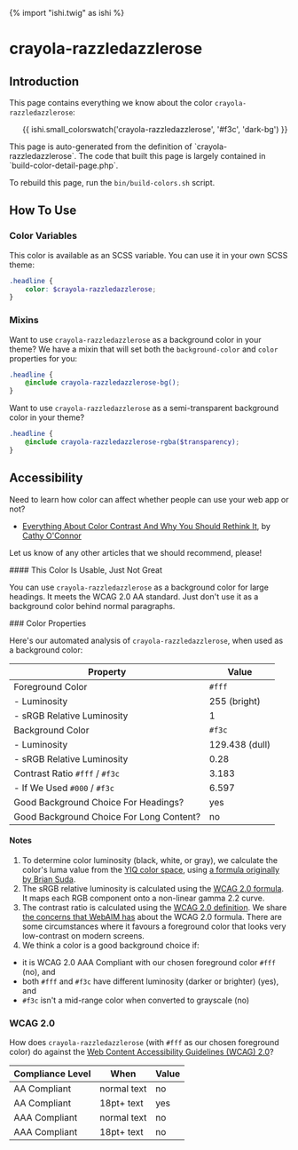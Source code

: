 {% import "ishi.twig" as ishi %}
# crayola-razzledazzlerose

## Introduction

This page contains everything we know about the color `crayola-razzledazzlerose`:

<div class="grid">
    <div class="cell">
        <div class="swatch">
            <ul>
                {{ ishi.small_colorswatch('crayola-razzledazzlerose', '#f3c', 'dark-bg') }}
            </ul>
        </div>
    </div>
</div>

<div class="callout callout--info" markdown="1">
This page is auto-generated from the definition of `crayola-razzledazzlerose`. The code that built this page is largely contained in `build-color-detail-page.php`.

To rebuild this page, run the `bin/build-colors.sh` script.
</div>

## How To Use

### Color Variables

This color is available as an SCSS variable. You can use it in your own SCSS theme:

```scss
.headline {
    color: $crayola-razzledazzlerose;
}
```

### Mixins

Want to use `crayola-razzledazzlerose` as a background color in your theme? We have a mixin that will set both the `background-color` and `color` properties for you:

```scss
.headline {
    @include crayola-razzledazzlerose-bg();
}
```

Want to use `crayola-razzledazzlerose` as a semi-transparent background color in your theme?

```scss
.headline {
    @include crayola-razzledazzlerose-rgba($transparency);
}
```

## Accessibility

Need to learn how color can affect whether people can use your web app or not?

* [Everything About Color Contrast And Why You Should Rethink It](https://www.smashingmagazine.com/2014/10/color-contrast-tips-and-tools-for-accessibility/), by [Cathy O'Connor](http://www.twitter.com/cagocon)

Let us know of any other articles that we should recommend, please!
<div class="callout callout--warning" markdown="1">
#### This Color Is Usable, Just Not Great

You can use `crayola-razzledazzlerose` as a background color for large headings. It meets the WCAG 2.0 AA standard. Just don't use it as a background color behind normal paragraphs.
</div>
### Color Properties

Here's our automated analysis of `crayola-razzledazzlerose`, when used as a background color:

Property | Value
---------|------
Foreground Color | `#fff`
- Luminosity | 255 (bright)
- sRGB Relative Luminosity | 1
Background Color | `#f3c`
- Luminosity | 129.438 (dull)
- sRGB Relative Luminosity | 0.28
Contrast Ratio `#fff` / `#f3c` | 3.183
- If We Used `#000` / `#f3c` | 6.597
Good Background Choice For Headings? | yes
Good Background Choice For Long Content? | no

#### Notes

1. To determine color luminosity (black, white, or gray), we calculate the color's luma value from the [YIQ color space](https://en.wikipedia.org/wiki/YIQ), using [a formula originally by Brian Suda](https://24ways.org/2010/calculating-color-contrast/).
1. The sRGB relative luminosity is calculated using the [WCAG 2.0 formula](https://www.w3.org/TR/WCAG20/#relativeluminancedef). It maps each RGB component onto a non-linear gamma 2.2 curve.
1. The contrast ratio is calculated using the [WCAG 2.0 definition](https://www.w3.org/TR/2008/REC-WCAG20-20081211/#contrast-ratiodef). We share [the concerns that WebAIM has](http://webaim.org/blog/wcag-2-1-feedback/) about the WCAG 2.0 formula. There are some circumstances where it favours a foreground color that looks very low-contrast on modern screens.
1. We think a color is a good background choice if:
  - it is WCAG 2.0 AAA Compliant with our chosen foreground color `#fff` (no), and
  - both `#fff` and `#f3c` have different luminosity (darker or brighter) (yes), and
  - `#f3c` isn't a mid-range color when converted to grayscale (no)

### WCAG 2.0

How does `crayola-razzledazzlerose` (with `#fff` as our chosen foreground color) do against the [Web Content Accessibility Guidelines (WCAG) 2.0](https://www.w3.org/TR/WCAG20/)?

Compliance Level | When | Value
-----------------|------|------
AA Compliant | normal text | no
AA Compliant | 18pt+ text | yes
AAA Compliant | normal text | no
AAA Compliant | 18pt+ text | no